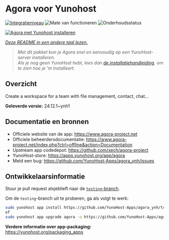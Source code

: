 <!--
NB: Deze README is automatisch gegenereerd door <https://github.com/YunoHost/apps/tree/master/tools/readme_generator>
Hij mag NIET handmatig aangepast worden.
-->

# Agora voor Yunohost

[![Integratieniveau](https://apps.yunohost.org/badge/integration/agora)](https://ci-apps.yunohost.org/ci/apps/agora/)
![Mate van functioneren](https://apps.yunohost.org/badge/state/agora)
![Onderhoudsstatus](https://apps.yunohost.org/badge/maintained/agora)

[![Agora met Yunohost installeren](https://install-app.yunohost.org/install-with-yunohost.svg)](https://install-app.yunohost.org/?app=agora)

*[Deze README in een andere taal lezen.](./ALL_README.md)*

> *Met dit pakket kun je Agora snel en eenvoudig op een YunoHost-server installeren.*  
> *Als je nog geen YunoHost hebt, lees dan [de installatiehandleiding](https://yunohost.org/install), om te zien hoe je 'm installeert.*

## Overzicht

Create a workspace for a team with file management, contact, chat...

**Geleverde versie:** 24.12.1~ynh1
## Documentatie en bronnen

- Officiele website van de app: <https://www.agora-project.net>
- Officiele beheerdersdocumentatie: <https://www.agora-project.net/index.php?ctrl=offline&action=Documentation>
- Upstream app codedepot: <https://github.com/xech/agora-project>
- YunoHost-store: <https://apps.yunohost.org/app/agora>
- Meld een bug: <https://github.com/YunoHost-Apps/agora_ynh/issues>

## Ontwikkelaarsinformatie

Stuur je pull request alsjeblieft naar de [`testing`-branch](https://github.com/YunoHost-Apps/agora_ynh/tree/testing).

Om de `testing`-branch uit te proberen, ga als volgt te werk:

```bash
sudo yunohost app install https://github.com/YunoHost-Apps/agora_ynh/tree/testing --debug
of
sudo yunohost app upgrade agora -u https://github.com/YunoHost-Apps/agora_ynh/tree/testing --debug
```

**Verdere informatie over app-packaging:** <https://yunohost.org/packaging_apps>
